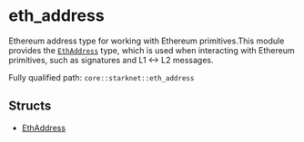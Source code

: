 # eth_address

Ethereum address type for working with Ethereum primitives.This module provides the [`EthAddress`](./core-starknet-eth_address-EthAddress.md) type, which is used when interacting with Ethereum primitives, such as signatures and L1 <-> L2 messages.

Fully qualified path: `core::starknet::eth_address`

## Structs

- [EthAddress](./core-starknet-eth_address-EthAddress.md)

